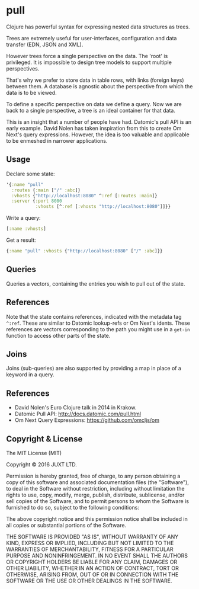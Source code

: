 # pull

Clojure has powerful syntax for expressing nested data structures as trees.

Trees are extremely useful for user-interfaces, configuration and data transfer (EDN, JSON and XML).

However trees force a single perspective on the data. The 'root' is privileged. It is impossible to design tree models to support multiple perspectives.

That's why we prefer to store data in table rows, with links (foreign keys) between them. A database is agnostic about the perspective from which the data is to be viewed.

To define a specific perspective on data we define a query. Now we are back to a single perspective, a tree is an ideal container for that data.

This is an insight that a number of people have had. Datomic's pull API is an early example. David Nolen has taken inspiration from this to create Om Next's query expressions. However, the idea is too valuable and applicable to be enmeshed in narrower applications.

## Usage

Declare some state:

```clojure
'{:name "pull"
  :routes {:main ["/" :abc]}
  :vhosts {"http://localhost:8080" ^:ref [:routes :main]}
  :server {:port 8080
           :vhosts [^:ref [:vhosts "http://localhost:8080"]]}}
```

Write a query:

```clojure
[:name :vhosts]
```

Get a result:

```clojure
{:name "pull" :vhosts {"http://localhost:8080" ["/" :abc]}}
```

## Queries

Queries a vectors, containing the entries you wish to pull out of the state.

## References

Note that the state contains references, indicated with the metadata tag `^:ref`. These are similar to Datomic lookup-refs or Om Next's idents. These references are vectors corresponding to the path you might use in a `get-in` function to access other parts of the state.

## Joins

Joins (sub-queries) are also supported by providing a map in place of a keyword in a query.

## References

- David Nolen's Euro Clojure talk in 2014 in Krakow.
- Datomic Pull API: http://docs.datomic.com/pull.html
- Om Next Query Expressions: https://github.com/omcljs/om

## Copyright & License

The MIT License (MIT)

Copyright © 2016 JUXT LTD.

Permission is hereby granted, free of charge, to any person obtaining a copy of this software and associated documentation files (the "Software"), to deal in the Software without restriction, including without limitation the rights to use, copy, modify, merge, publish, distribute, sublicense, and/or sell copies of the Software, and to permit persons to whom the Software is furnished to do so, subject to the following conditions:

The above copyright notice and this permission notice shall be included in all copies or substantial portions of the Software.

THE SOFTWARE IS PROVIDED "AS IS", WITHOUT WARRANTY OF ANY KIND, EXPRESS OR IMPLIED, INCLUDING BUT NOT LIMITED TO THE WARRANTIES OF MERCHANTABILITY, FITNESS FOR A PARTICULAR PURPOSE AND NONINFRINGEMENT. IN NO EVENT SHALL THE AUTHORS OR COPYRIGHT HOLDERS BE LIABLE FOR ANY CLAIM, DAMAGES OR OTHER LIABILITY, WHETHER IN AN ACTION OF CONTRACT, TORT OR OTHERWISE, ARISING FROM, OUT OF OR IN CONNECTION WITH THE SOFTWARE OR THE USE OR OTHER DEALINGS IN THE SOFTWARE.
